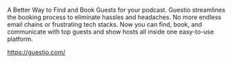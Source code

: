 A Better Way to Find and Book Guests for your podcast. Guestio streamlines the booking process to eliminate hassles and headaches. No more endless email chains or frustrating tech stacks. Now you can find, book, and communicate with top guests and show hosts all inside one easy-to-use platform.

https://guestio.com/
